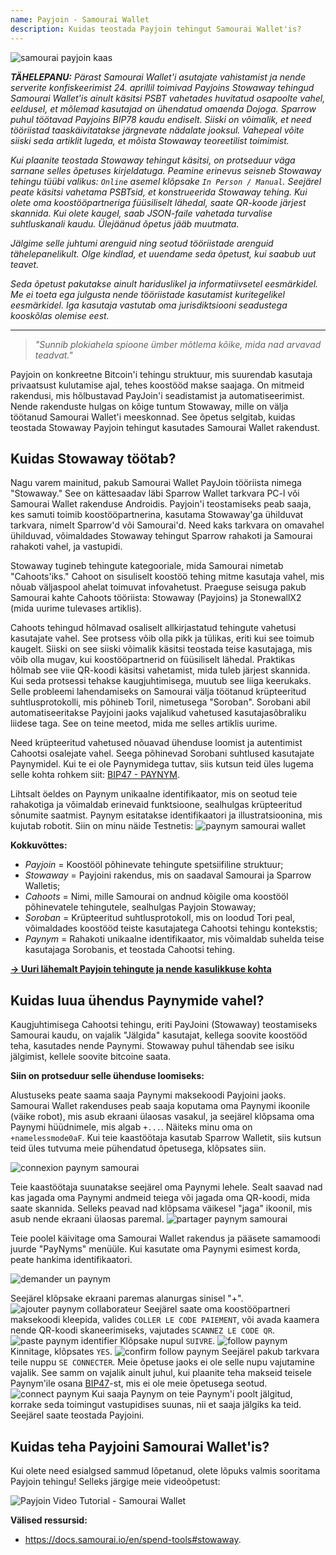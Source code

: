```yaml
---
name: Payjoin - Samourai Wallet
description: Kuidas teostada Payjoin tehingut Samourai Wallet'is?
---
```

![samourai payjoin kaas](assets/cover.webp)

***TÄHELEPANU:** Pärast Samourai Wallet'i asutajate vahistamist ja nende serverite konfiskeerimist 24. aprillil toimivad Payjoins Stowaway tehingud Samourai Wallet'is ainult käsitsi PSBT vahetades huvitatud osapoolte vahel, eeldusel, et mõlemad kasutajad on ühendatud omaenda Dojoga. Sparrow puhul töötavad Payjoins BIP78 kaudu endiselt. Siiski on võimalik, et need tööriistad taaskäivitatakse järgnevate nädalate jooksul. Vahepeal võite siiski seda artiklit lugeda, et mõista Stowaway teoreetilist toimimist.*

_Kui plaanite teostada Stowaway tehingut käsitsi, on protseduur väga sarnane selles õpetuses kirjeldatuga. Peamine erinevus seisneb Stowaway tehingu tüübi valikus: `Online` asemel klõpsake `In Person / Manual`. Seejärel peate käsitsi vahetama PSBTsid, et konstrueerida Stowaway tehing. Kui olete oma koostööpartneriga füüsiliselt lähedal, saate QR-koode järjest skannida. Kui olete kaugel, saab JSON-faile vahetada turvalise suhtluskanali kaudu. Ülejäänud õpetus jääb muutmata._

_Jälgime selle juhtumi arenguid ning seotud tööriistade arenguid tähelepanelikult. Olge kindlad, et uuendame seda õpetust, kui saabub uut teavet._

_Seda õpetust pakutakse ainult hariduslikel ja informatiivsetel eesmärkidel. Me ei toeta ega julgusta nende tööriistade kasutamist kuritegelikel eesmärkidel. Iga kasutaja vastutab oma jurisdiktsiooni seadustega kooskõlas olemise eest._

---

> *"Sunnib plokiahela spioone ümber mõtlema kõike, mida nad arvavad teadvat."*

Payjoin on konkreetne Bitcoin'i tehingu struktuur, mis suurendab kasutaja privaatsust kulutamise ajal, tehes koostööd makse saajaga. On mitmeid rakendusi, mis hõlbustavad PayJoin'i seadistamist ja automatiseerimist. Nende rakenduste hulgas on kõige tuntum Stowaway, mille on välja töötanud Samourai Wallet'i meeskonnad. See õpetus selgitab, kuidas teostada Stowaway Payjoin tehingut kasutades Samourai Wallet rakendust.

## Kuidas Stowaway töötab?

Nagu varem mainitud, pakub Samourai Wallet PayJoin tööriista nimega "Stowaway." See on kättesaadav läbi Sparrow Wallet tarkvara PC-l või Samourai Wallet rakenduse Androidis. Payjoin'i teostamiseks peab saaja, kes samuti toimib koostööpartnerina, kasutama Stowaway'ga ühilduvat tarkvara, nimelt Sparrow'd või Samourai'd. Need kaks tarkvara on omavahel ühilduvad, võimaldades Stowaway tehingut Sparrow rahakoti ja Samourai rahakoti vahel, ja vastupidi.

Stowaway tugineb tehingute kategooriale, mida Samourai nimetab "Cahoots'iks." Cahoot on sisuliselt koostöö tehing mitme kasutaja vahel, mis nõuab väljaspool ahelat toimuvat infovahetust. Praeguse seisuga pakub Samourai kahte Cahoots tööriista: Stowaway (Payjoins) ja StonewallX2 (mida uurime tulevases artiklis).

Cahoots tehingud hõlmavad osaliselt allkirjastatud tehingute vahetusi kasutajate vahel. See protsess võib olla pikk ja tülikas, eriti kui see toimub kaugelt. Siiski on see siiski võimalik käsitsi teostada teise kasutajaga, mis võib olla mugav, kui koostööpartnerid on füüsiliselt lähedal. Praktikas hõlmab see viie QR-koodi käsitsi vahetamist, mida tuleb järjest skannida.
Kui seda protsessi tehakse kaugjuhtimisega, muutub see liiga keerukaks. Selle probleemi lahendamiseks on Samourai välja töötanud krüpteeritud suhtlusprotokolli, mis põhineb Toril, nimetusega "Soroban". Sorobani abil automatiseeritakse Payjoini jaoks vajalikud vahetused kasutajasõbraliku liidese taga. See on teine meetod, mida me selles artiklis uurime.

Need krüpteeritud vahetused nõuavad ühenduse loomist ja autentimist Cahootsi osalejate vahel. Seega põhinevad Sorobani suhtlused kasutajate Paynymidel. Kui te ei ole Paynymidega tuttav, siis kutsun teid üles lugema selle kohta rohkem siit: [BIP47 - PAYNYM](https://planb.network/tutorials/privacy/paynym-bip47).

Lihtsalt öeldes on Paynym unikaalne identifikaator, mis on seotud teie rahakotiga ja võimaldab erinevaid funktsioone, sealhulgas krüpteeritud sõnumite saatmist. Paynym esitatakse identifikaatori ja illustratsioonina, mis kujutab robotit. Siin on minu näide Testnetis: ![paynym samourai wallet](assets/en/1.webp)

**Kokkuvõttes:**
- _Payjoin_ = Koostööl põhinevate tehingute spetsiifiline struktuur;
- _Stowaway_ = Payjoini rakendus, mis on saadaval Samourai ja Sparrow Walletis;
- _Cahoots_ = Nimi, mille Samourai on andnud kõigile oma koostööl põhinevatele tehingutele, sealhulgas Payjoin Stowaway;
- _Soroban_ = Krüpteeritud suhtlusprotokoll, mis on loodud Tori peal, võimaldades koostööd teiste kasutajatega Cahootsi tehingu kontekstis;
- _Paynym_ = Rahakoti unikaalne identifikaator, mis võimaldab suhelda teise kasutajaga Sorobanis, et teostada Cahootsi tehing.

[**-> Uuri lähemalt Payjoin tehingute ja nende kasulikkuse kohta**](https://planb.network/tutorials/privacy/payjoin)

## Kuidas luua ühendus Paynymide vahel?

Kaugjuhtimisega Cahootsi tehingu, eriti PayJoini (Stowaway) teostamiseks Samourai kaudu, on vajalik "Jälgida" kasutajat, kellega soovite koostööd teha, kasutades nende Paynymi. Stowaway puhul tähendab see isiku jälgimist, kellele soovite bitcoine saata.

**Siin on protseduur selle ühenduse loomiseks:**

Alustuseks peate saama saaja Paynymi maksekoodi Payjoini jaoks. Samourai Wallet rakenduses peab saaja koputama oma Paynymi ikoonile (väike robot), mis asub ekraani ülaosas vasakul, ja seejärel klõpsama oma Paynymi hüüdnimele, mis algab `+...`. Näiteks minu oma on `+namelessmode0aF`. Kui teie kaastöötaja kasutab Sparrow Walletit, siis kutsun teid üles tutvuma meie pühendatud õpetusega, klõpsates siin.

![connexion paynym samourai](assets/notext/2.webp)

Teie kaastöötaja suunatakse seejärel oma Paynymi lehele. Sealt saavad nad kas jagada oma Paynymi andmeid teiega või jagada oma QR-koodi, mida saate skannida. Selleks peavad nad klõpsama väikesel "jaga" ikoonil, mis asub nende ekraani ülaosas paremal.
![partager paynym samourai](assets/en/1.webp)

Teie poolel käivitage oma Samourai Wallet rakendus ja pääsete samamoodi juurde "PayNyms" menüüle. Kui kasutate oma Paynymi esimest korda, peate hankima identifikaatori.

![demander un paynym](assets/notext/3.webp)

Seejärel klõpsake ekraani paremas alanurgas sinisel "+".
![ajouter paynym collaborateur](assets/notext/4.webp)
Seejärel saate oma koostööpartneri maksekoodi kleepida, valides `COLLER LE CODE PAIEMENT`, või avada kaamera nende QR-koodi skaneerimiseks, vajutades `SCANNEZ LE CODE QR`. ![paste paynym identifier](assets/notext/5.webp)
Klõpsake nupul `SUIVRE`.
![follow paynym](assets/notext/6.webp)
Kinnitage, klõpsates `YES`.
![confirm follow paynym](assets/notext/7.webp)
Seejärel pakub tarkvara teile nuppu `SE CONNECTER`. Meie õpetuse jaoks ei ole selle nupu vajutamine vajalik. See samm on vajalik ainult juhul, kui plaanite teha makseid teisele Paynym'ile osana [BIP47](https://planb.network/tutorials/privacy/paynym-bip47)-st, mis ei ole meie õpetusega seotud.
![connect paynym](assets/notext/8.webp)
Kui saaja Paynym on teie Paynym'i poolt jälgitud, korrake seda toimingut vastupidises suunas, nii et saaja jälgiks ka teid. Seejärel saate teostada Payjoini.

## Kuidas teha Payjoini Samourai Wallet'is?

Kui olete need esialgsed sammud lõpetanud, olete lõpuks valmis sooritama Payjoin tehingu! Selleks järgige meie videoõpetust:

![Payjoin Video Tutorial - Samourai Wallet](https://youtu.be/FXW6XZim0ww?si=EXalYwK1t9DT48aE)

**Välised ressursid:**
- https://docs.samourai.io/en/spend-tools#stowaway.